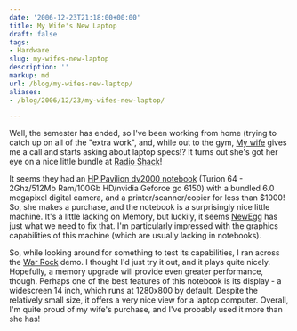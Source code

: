 ```yaml
---
date: '2006-12-23T21:18:00+00:00'
title: My Wife's New Laptop
draft: false
tags:
- Hardware
slug: my-wifes-new-laptop
description: ''
markup: md
url: /blog/my-wifes-new-laptop/
aliases:
- /blog/2006/12/23/my-wifes-new-laptop/

---
```


Well, the semester has ended, so I've been working from home (trying to catch up on all of the "extra work", and, while out to the gym, [My wife](http://rosemarie.name) gives me a call and starts asking about laptop specs!? It turns out she's got her eye on a nice little bundle at [Radio Shack](http://www.radioshack.com)!  
  
It seems they had an [HP Pavilion dv2000 notebook](http://hp.com) (Turion 64 - 2Ghz/512Mb Ram/100Gb HD/nvidia Geforce go 6150) with a bundled 6.0 megapixel digital camera, and a printer/scanner/copier for less than $1000! So, she makes a purchase, and the notebook is a surprisingly nice little machine. It's a little lacking on Memory, but luckily, it seems [NewEgg](http://newegg.com) has just what we need to fix that. I'm particularly impressed with the graphics capabilities of this machine (which are usually lacking in notebooks).   
  
So, while looking around for something to test its capabilities, I ran across the [War Rock](http://www.warrock.net/) demo. I thought I'd just try it out, and it plays quite nicely. Hopefully, a memory upgrade will provide even greater performance, though. Perhaps one of the best features of this notebook is its display - a widescreen 14 inch, which runs at 1280x800 by default. Despite the relatively small size, it offers a very nice view for a laptop computer. Overall, I'm quite proud of my wife's purchase, and I've probably used it more than she has!